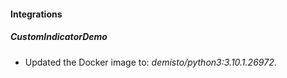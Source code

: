 #### Integrations
##### CustomIndicatorDemo
- Updated the Docker image to: *demisto/python3:3.10.1.26972*.

